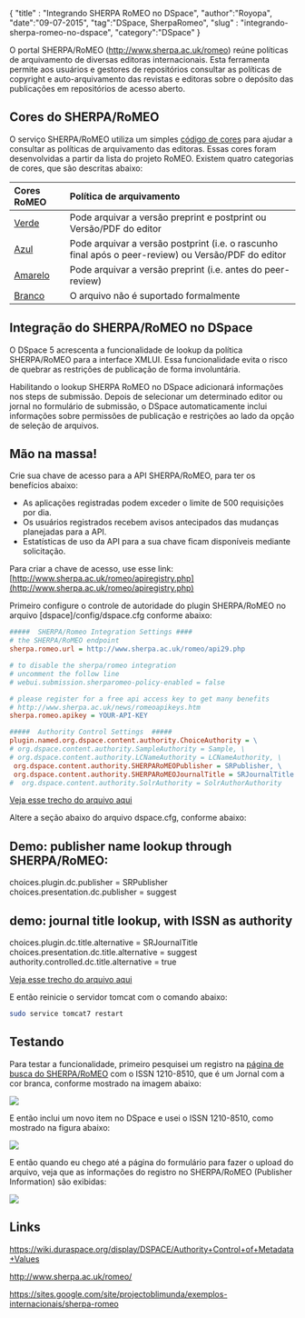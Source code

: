 {
"title" : "Integrando SHERPA RoMEO no DSpace",
"author":"Royopa",
"date":"09-07-2015",
"tag":"DSpace, SherpaRomeo",
"slug" : "integrando-sherpa-romeo-no-dspace",
"category":"DSpace"
}

O portal SHERPA/RoMEO (http://www.sherpa.ac.uk/romeo) reúne políticas de 
arquivamento de diversas editoras internacionais. Esta ferramenta permite 
aos usuários e gestores de repositórios consultar as políticas de copyright e 
auto-arquivamento das revistas e editoras sobre o depósito das publicações em 
repositórios de acesso aberto.

Cores do SHERPA/RoMEO
---------------------

O serviço SHERPA/RoMEO utiliza um simples [código de cores](http://www.sherpa.ac.uk/romeo/definitions.php?la=pt&fIDnum=|&mode=simple&version=#colours) para ajudar a consultar as
políticas de arquivamento das editoras. Essas cores foram desenvolvidas a partir 
da lista do projeto RoMEO. Existem quatro categorias de cores, que são descritas
abaixo:

Cores RoMEO | Política de arquivamento
:--- | :---
[Verde][1] | Pode arquivar a versão preprint e postprint ou Versão/PDF do editor
[Azul][2] | Pode arquivar a versão postprint (i.e. o rascunho final após o peer-review) ou Versão/PDF do editor
[Amarelo][3] | Pode arquivar a versão preprint (i.e. antes do peer-review)
[Branco][4] | O arquivo não é suportado formalmente

Integração do SHERPA/RoMEO no DSpace
------------------------------------

O DSpace 5 acrescenta a funcionalidade de lookup da política SHERPA/RoMEO para a 
interface XMLUI. Essa funcionalidade evita o risco de quebrar as restrições de
publicação de forma involuntária. 

Habilitando o lookup SHERPA RoMEO no DSpace adicionará informações nos steps
de submissão. Depois de selecionar um determinado editor ou jornal no formulário
de submissão, o DSpace automaticamente inclui informações sobre permissões de
publicação e restrições ao lado da opção de seleção de arquivos.

Mão na massa!
-------------

Crie sua chave de acesso para a API SHERPA/RoMEO, para ter os benefícios abaixo:

* As aplicações registradas podem exceder o limite de 500 requisições por dia.
* Os usuários registrados recebem avisos antecipados das mudanças planejadas para
a API.
* Estatísticas de uso da API para a sua chave ficam disponíveis mediante solicitação.

Para criar a chave de acesso, use esse link: 
[http://www.sherpa.ac.uk/romeo/apiregistry.php](http://www.sherpa.ac.uk/romeo/apiregistry.php)

Primeiro configure o controle de autoridade do plugin SHERPA/RoMEO no arquivo
[dspace]/config/dspace.cfg conforme abaixo: 

```cfg
#####  SHERPA/Romeo Integration Settings ####
# the SHERPA/RoMEO endpoint
sherpa.romeo.url = http://www.sherpa.ac.uk/romeo/api29.php

# to disable the sherpa/romeo integration
# uncomment the follow line 
# webui.submission.sherparomeo-policy-enabled = false

# please register for a free api access key to get many benefits
# http://www.sherpa.ac.uk/news/romeoapikeys.htm
sherpa.romeo.apikey = YOUR-API-KEY

#####  Authority Control Settings  #####
plugin.named.org.dspace.content.authority.ChoiceAuthority = \
# org.dspace.content.authority.SampleAuthority = Sample, \
# org.dspace.content.authority.LCNameAuthority = LCNameAuthority, \
 org.dspace.content.authority.SHERPARoMEOPublisher = SRPublisher, \
 org.dspace.content.authority.SHERPARoMEOJournalTitle = SRJournalTitle
#  org.dspace.content.authority.SolrAuthority = SolrAuthorAuthority
```
[Veja esse trecho do arquivo aqui](https://github.com/DSpace/DSpace/blob/master/dspace/config/dspace.cfg#L1578-1596)

Altere a seção abaixo do arquivo dspace.cfg, conforme abaixo:

## Demo: publisher name lookup through SHERPA/RoMEO:
choices.plugin.dc.publisher = SRPublisher
choices.presentation.dc.publisher = suggest

## demo: journal title lookup, with ISSN as authority
choices.plugin.dc.title.alternative = SRJournalTitle
choices.presentation.dc.title.alternative = suggest
authority.controlled.dc.title.alternative = true

[Veja esse trecho do arquivo aqui](https://github.com/DSpace/DSpace/blob/master/dspace/config/dspace.cfg#L1666-1673)

E então reinicie o servidor tomcat com o comando abaixo:

```sh
sudo service tomcat7 restart
```

Testando
--------

Para testar a funcionalidade, primeiro pesquisei um registro na [página de busca do SHERPA/RoMEO][5]
com o ISSN 1210-8510, que é um Jornal com a cor branca, conforme mostrado na 
imagem abaixo:

![](http://www.royopa.url.ph/themes/royopa-blog/assets/img/sherpa-romeo-consulta-registro-issn.jpg)

E então inclui um novo item no DSpace e usei o ISSN 1210-8510, como mostrado na
figura abaixo:

![](http://www.royopa.url.ph/themes/royopa-blog/assets/img/sherpa-romeo-upload-inclusao-de-issn.jpg)

E então quando eu chego até a página do formulário para fazer o upload do arquivo,
veja que as informações do registro no SHERPA/RoMEO (Publisher Information) são
exibidas:

![](http://www.royopa.url.ph/themes/royopa-blog/assets/img/sherpa-romeo-upload-arquivos.jpg)


Links
-----

https://wiki.duraspace.org/display/DSPACE/Authority+Control+of+Metadata+Values

http://www.sherpa.ac.uk/romeo/

https://sites.google.com/site/projectoblimunda/exemplos-internacionais/sherpa-romeo


[1]:http://www.sherpa.ac.uk/romeo/browse.php?colour=green&la=pt&fIDnum=|&mode=simple
[2]:http://www.sherpa.ac.uk/romeo/browse.php?colour=blue&la=pt&fIDnum=|&mode=simple
[3]:http://www.sherpa.ac.uk/romeo/browse.php?colour=yellow&la=pt&fIDnum=|&mode=simple
[4]:http://www.sherpa.ac.uk/romeo/browse.php?colour=white&la=pt&fIDnum=|&mode=simple
[5]:http://www.sherpa.ac.uk/romeo/search.php

